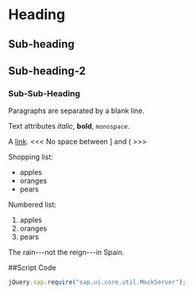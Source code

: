 Heading
=======

Sub-heading
-----------

## Sub-heading-2

### Sub-Sub-Heading
 
Paragraphs are separated
by a blank line.

Text attributes *italic*,
**bold**, `monospace`.

A [link](http://example.com).
<<<   No space between ] and (  >>>

Shopping list:

* apples
* oranges
* pears

Numbered list:

1. apples
2. oranges
3. pears

The rain---not the reign---in
Spain.

##Script Code
```javascript
jQuery.sap.require("sap.ui.core.util.MockServer");
```